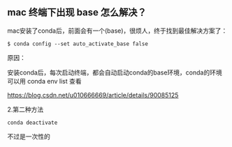## mac 终端下出现 base 怎么解决？

mac安装了conda后，前面会有一个(base)，很烦人，终于找到最佳解决方案了：

```
$ conda config --set auto_activate_base false
```
原因：

安装conda后，每次启动终端，都会自动启动conda的base环境，conda的环境可以用 conda env list 查看

https://blog.csdn.net/u010666669/article/details/90085125

2.第二种方法

```
conda deactivate
```
不过是一次性的
